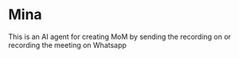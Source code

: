 # Mina
This is an AI agent for creating MoM by sending the recording on or recording the meeting on Whatsapp
